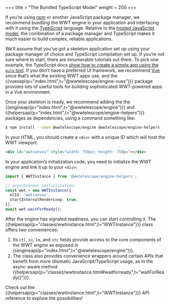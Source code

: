 +++
title = "The Bundled TypeScript Model"
weight = 200
+++

If you’re using [npm] or another JavaScript package manager, we recommend
bundling the WWT engine in your application and interfacing with it using the
[TypeScript] language. Relative to the [hosted JavaScript
model](@/getting-started/hosted-javascript-model.md), the combination of a
package manager and TypeScript makes it much easier to build complex, reliable
applications.

[npm]: https://npmjs.com/
[TypeScript]: https://www.typescriptlang.org/

We’ll assume that you’ve got a skeleton application set up using your package
manager of choice and TypeScript compilation set up. If you’re not sure where to
start, there are innumerable tutorials out there. To pick one example, the
TypeScript docs [show how to create a simple app using the `gulp`
tool][ts-gulp-example]. If you don’t have a preferred UI framework, we recommend
[Vue] since that’s what the existing WWT apps use, and
the {{vuexapi(p="index.html",t="@wwtelescope/engine-vuex")}} package provides lots
of useful tools for building sophisticated WWT-powered apps in a Vue
environment.

[ts-gulp-example]: https://www.typescriptlang.org/docs/handbook/gulp.html
[Vue]: https://vuejs.org/

Once your skeleton is ready, we recommend adding the
the {{engineapi(p="index.html",t="@wwtelescope/engine")}}
and {{helpersapi(p="index.html",t="@wwtelescope/engine-helpers")}}
packages as dependencies, using a command something like:

```sh
$ npm install --save @wwtelescope/engine @wwtelescope/engine-helpers
```

In your HTML, you should create a `<div>` with a unique ID which will host the
WWT viewport:

```html
<div id="wwtcanvas" style="width: 750px; height: 750px"></div>
```

In your application’s initialization code, you need to initialize the WWT engine and
link it up to your `<div>`:

```ts
import { WWTInstance } from '@wwtelescope/engine-helpers';

// asynchronous initialization:
const wwt = new WWTInstance({
  elId: 'wwtcanvas',
  startInternalRenderLoop: true,
});
await wwt.waitForReady();
```

After the engine has signaled readiness, you can start controlling it.
The {{helpersapi(p="classes/wwtinstance.html",t="WWTInstance")}} class offers
two conveniences:

1. Its `ctl`, `si`, `lm`, and `stc` fields provide access to the core components
   of the WWT engine as exposed in {{engineapi(p="index.html",t="@wwtelescope/engine")}}.
2. The class also provides convenience wrappers around certain APIs that benefit from
   more idiomatic JavaScript/TypeScript usage, as in the async-aware
   method {{helpersapi(p="classes/wwtinstance.html#waitforready",t="waitForReady()")}}.

Check out the {{helpersapi(p="classes/wwtinstance.html",t="WWTInstance")}} API
reference to explore the possibilities!
